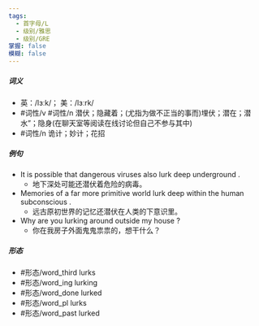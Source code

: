 ```yaml
---
tags:
  - 首字母/L
  - 级别/雅思
  - 级别/GRE
掌握: false
模糊: false
---
```

##### 词义
- 英：/lɜːk/； 美：/lɜːrk/
- #词性/v #词性/n  潜伏；隐藏着；(尤指为做不正当的事而)埋伏；潜在；潜水”；隐身(在聊天室等阅读在线讨论但自己不参与其中)
- #词性/n  诡计；妙计；花招
##### 例句
- It is possible that dangerous viruses also lurk deep underground .
	- 地下深处可能还潜伏着危险的病毒。
- Memories of a far more primitive world lurk deep within the human subconscious .
	- 远古原初世界的记忆还潜伏在人类的下意识里。
- Why are you lurking around outside my house ?
	- 你在我房子外面鬼鬼祟祟的，想干什么？
##### 形态
- #形态/word_third lurks
- #形态/word_ing lurking
- #形态/word_done lurked
- #形态/word_pl lurks
- #形态/word_past lurked
